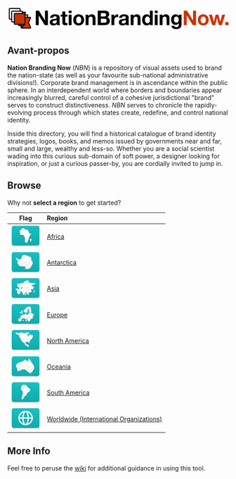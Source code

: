 # ![Nation Branding Now](https://github.com/apapenheim/nation-branding-now/blob/master/images/nbn_logo.svg)

## Avant-propos

**Nation Branding Now** (*NBN*) is a repository of visual assets used to brand the nation-state (as well as your favourite sub-national administrative divisions!). Corporate brand management is in ascendance within the public sphere. In an interdependent world where borders and boundaries appear increasingly blurred, careful control of a cohesive jurisdictional "brand" serves to construct distinctiveness. *NBN* serves to chronicle the rapidly-evolving process through which states create, redefine, and control national identity.

Inside this directory, you will find a historical catalogue of brand identity strategies, logos, books, and memos issued by governments near and far, small and large, wealthy and less-so. Whether you are a social scientist wading into this curious sub-domain of soft power, a designer looking for inspiration, or just a curious passer-by, you are cordially invited to jump in.

## Browse

Why not **select a region** to get started?

| Flag                                     | Region                                                  |
| :--------------------------------------: | :------------------------------------------------------ |
| ![AF](images/FlagKit/AF@3x.png?raw=true) | [Africa](AF/README.md)                                  |
| ![AN](images/FlagKit/AN@3x.png?raw=true) | [Antarctica](AN/README.md)                              |
| ![AS](images/FlagKit/AS@3x.png?raw=true) | [Asia](AS/README.md)                                    |
| ![EU](images/FlagKit/EU@3x.png?raw=true) | [Europe](EU/README.md)                                  |
| ![NA](images/FlagKit/NA@3x.png?raw=true) | [North America](NA/README.md)                           |
| ![OC](images/FlagKit/OC@3x.png?raw=true) | [Oceania](OC/README.md)                                 |
| ![SA](images/FlagKit/SA@3x.png?raw=true) | [South America](SA/README.md)                           |
| ![WW](images/FlagKit/WW@3x.png?raw=true) | [Worldwide (International Organizations)](WW/README.md) |

## More Info

Feel free to peruse the [wiki](https://github.com/apapenheim/nation-branding/now/wiki) for additional guidance in using this tool.